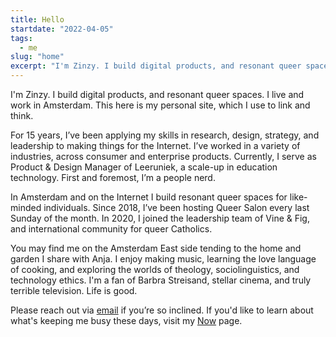 ```yaml
---
title: Hello
startdate: "2022-04-05"
tags:
  - me
slug: "home"
excerpt: "I'm Zinzy. I build digital products, and resonant queer spaces. I live and work in Amsterdam. This here is my personal site, which I use to think and link. "
---
```

I'm Zinzy. I build digital products, and resonant queer spaces. I live and work in Amsterdam. This here is my personal site, which I use to link and think. 

For 15 years, I’ve been applying my skills in research, design, strategy, and leadership to making things for the Internet. I’ve worked in a variety of industries, across consumer and enterprise products. Currently, I serve as Product & Design Manager of Leeruniek, a scale-up in education technology. First and foremost, I’m a people nerd.

In Amsterdam and on the Internet I build resonant queer spaces for like-minded individuals. Since 2018, I’ve been hosting Queer Salon every last Sunday of the month. In 2020, I joined the leadership team of Vine & Fig, and international community for queer Catholics.

You may find me on the Amsterdam East side tending to the home and garden I share with Anja. I enjoy making music, learning the love language of cooking, and exploring the worlds of theology, sociolinguistics, and technology ethics. I'm a fan of Barbra Streisand, stellar cinema, and truly terrible television. Life is good.

Please reach out via <a href="mailto:zinzy@pm.me">email</a> if you’re so inclined. If you'd like to learn about what's keeping me busy these days, visit my [Now](/now) page.
